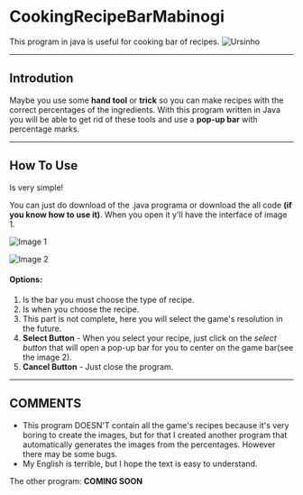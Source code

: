 # CookingRecipeBarMabinogi

This program in java is useful for cooking bar of recipes.
![Ursinho](https://user-images.githubusercontent.com/62726040/179244790-0a534e76-dbcf-4abe-95ce-9a5735e3e298.png)

---

## Introdution

Maybe you use some **hand tool** or **trick** so you can make recipes with the correct percentages of the ingredients. With this program written in Java you will be able to get rid of these tools and use a **pop-up bar** with percentage marks.

---

## How To Use

Is very simple!

You can just do download of the .java programa or download the all code __(if you know how to use it)__.
When you open it y'll have the interface of image 1. 

![Image 1](https://github.com/danknightt/justimagens/blob/main/interface.png)

![Image 2](https://i.pinimg.com/originals/9a/a6/f8/9aa6f87c65de1ce262cb81200dd387a4.gif)

#### Options:
1. Is the bar you must choose the type of recipe.
2. Is when you choose the recipe.
3. This part is not complete, here you will select the game's resolution in the future.
4. **Select Button** - When you select your recipe, just click on the *select button* that will open a pop-up bar for you to center on the game bar(see the image 2). 
5. **Cancel Button** - Just close the program.

---

## COMMENTS

- This program DOESN'T contain all the game's recipes because it's very boring to create the images, but for that I created another program that automatically generates the images from the percentages. However there may be some bugs.
- My English is terrible, but I hope the text is easy to understand.

The other program:
**COMING SOON**
